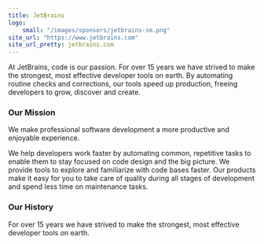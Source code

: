 ```yaml
---
title: JetBrains
logo:
    small: "/images/sponsors/jetbrains-sm.png"
site_url: "https://www.jetbrains.com"
site_url_pretty: jetbrains.com
---
```

At JetBrains, code is our passion. For over 15 years we have strived to make the 
strongest, most effective developer tools on earth. By automating routine checks 
and corrections, our tools speed up production, freeing developers to grow, discover 
and create.

### Our Mission
We make professional software development a more productive and enjoyable experience.

We help developers work faster by automating common, repetitive tasks to enable them 
to stay focused on code design and the big picture. We provide tools to explore and 
familiarize with code bases faster. Our products make it easy for you to take care of 
quality during all stages of development and spend less time on maintenance tasks.

### Our History
For over 15 years we have strived to make the strongest, most effective developer 
tools on earth.